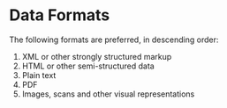 # Data Formats
The following formats are preferred, in descending order:
1. XML or other strongly structured markup
2. HTML or other semi-structured data
3. Plain text
4. PDF
5. Images, scans and other visual representations
